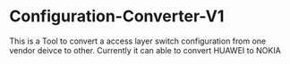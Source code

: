 # Configuration-Converter-V1
This is a Tool to convert a access layer switch configuration from one vendor deivce to other. Currently it can able to convert HUAWEI to NOKIA 
